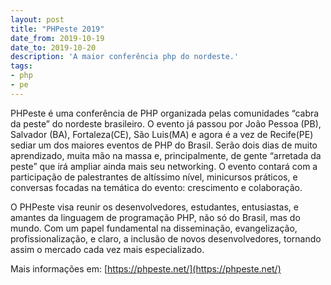 ```yaml
---
layout: post
title: "PHPeste 2019"
date_from: 2019-10-19
date_to: 2019-10-20
description: 'A maior conferência php do nordeste.'
tags:
- php
- pe
---
```



PHPeste é uma conferência de PHP organizada pelas comunidades “cabra da peste” do nordeste brasileiro. O evento já passou por João Pessoa (PB), Salvador (BA), Fortaleza(CE), São Luis(MA) e agora é a vez de Recife(PE) sediar um dos maiores eventos de PHP do Brasil. Serão dois dias de muito aprendizado, muita mão na massa e, principalmente, de gente “arretada da peste” que irá ampliar ainda mais seu networking. O evento contará com a participação de palestrantes de altíssimo nível, minicursos práticos, e conversas focadas na temática do evento: crescimento e colaboração.

O PHPeste visa reunir os desenvolvedores, estudantes, entusiastas, e amantes da linguagem de programação PHP, não só do Brasil, mas do mundo. Com um papel fundamental na disseminação, evangelização, profissionalização, e claro, a inclusão de novos desenvolvedores, tornando assim o mercado cada vez mais especializado.
 
Mais informações em: [https://phpeste.net/](https://phpeste.net/)
